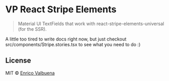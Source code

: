 # VP React Stripe Elements

> Material UI TextFields that work with react-stripe-elements-universal (for the SSR).

A little too tired to write docs right now, but just checkout src/components/Stripe.stories.tsx to see what you need to do :)

## License

MIT © [Enrico Valbuena](https://github.com/Enricopv)
